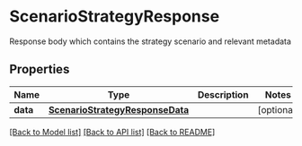 # ScenarioStrategyResponse

Response body which contains the strategy scenario and relevant metadata
## Properties
Name | Type | Description | Notes
------------ | ------------- | ------------- | -------------
**data** | [**ScenarioStrategyResponseData**](ScenarioStrategyResponseData.md) |  | [optional] 

[[Back to Model list]](../README.md#documentation-for-models) [[Back to API list]](../README.md#documentation-for-api-endpoints) [[Back to README]](../README.md)


